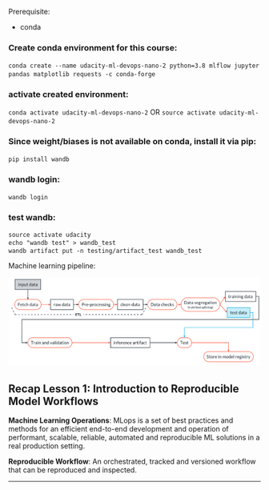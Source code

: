 Prerequisite:
* conda 

### Create conda environment for this course:
`conda create --name udacity-ml-devops-nano-2 python=3.8 mlflow jupyter pandas matplotlib requests -c conda-forge`

### activate created environment:
`conda activate udacity-ml-devops-nano-2`
                OR
`source activate udacity-ml-devops-nano-2`

### Since weight/biases is not available on conda, install it via pip:
`pip install wandb`

### wandb login:
`wandb login`

### test wandb:
```
source activate udacity
echo "wandb test" > wandb_test
wandb artifact put -n testing/artifact_test wandb_test
```


Machine learning pipeline:

![image.png](ml-pipeline.png)

## Recap Lesson 1: Introduction to Reproducible Model Workflows

**Machine Learning Operations**: MLops is a set of best practices and methods for an efficient end-to-end development and operation of performant, scalable, reliable, automated and reproducible ML solutions in a real production setting.

**Reproducible Workflow**: An orchestrated, tracked and versioned workflow that can be reproduced and inspected.

-----------------

